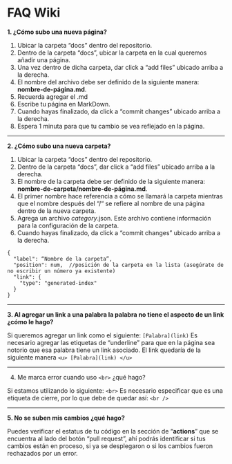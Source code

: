 # FAQ Wiki

**1. ¿Cómo subo una nueva página?**
1. Ubicar la carpeta “docs” dentro del repositorio.
2. Dentro de la carpeta “docs”, ubicar la carpeta en la cual queremos añadir una página.
3. Una vez dentro de dicha carpeta, dar click a “add files” ubicado arriba a la derecha.
4. El nombre del archivo  debe ser definido de la siguiente manera: **nombre-de-página.md**.
5. Recuerda agregar el .md 
6. Escribe tu página en MarkDown.
7. Cuando hayas finalizado, da click a “commit changes” ubicado arriba a la derecha.
8. Espera 1 minuta para que tu cambio se vea reflejado en la página.
---

**2. ¿Cómo subo una nueva carpeta?**
1. Ubicar la carpeta “docs” dentro del repositorio.
2. Dentro de la carpeta “docs”, dar click a “add files” ubicado arriba a la derecha.
3. El nombre de la carpeta debe ser definido de la siguiente manera: **nombre-de-carpeta/nombre-de-página.md**.
4. El primer nombre hace referencia a cómo se llamará la carpeta mientras que el nombre después del “/“ se refiere al nombre de una página dentro de la nueva carpeta.
5. Agrega un archivo _category_.json. Este archivo contiene información para la configuración de la carpeta.
6. Cuando hayas finalizado, da click a “commit changes” ubicado arriba a la derecha.

```
{
  "label": “Nombre de la carpeta”,
  "position": num,  //posición de la carpeta en la lista (asegúrate de no escribir un número ya existente)
  "link": {
    "type": "generated-index"
  }
}
```

---
 
**3. Al agregar un link a una palabra la palabra no tiene el aspecto de un link ¿cómo le hago?**

Si queremos agregar un link como el siguiente: 
`[Palabra](link)`
Es necesario agregar las etiquetas de “underline” para que en la página sea notorio que esa palabra tiene un link asociado.
El link quedaría de la siguiente manera 
`<u> [Palabra](link) </u>`

---

4. Me marca error cuando uso `<br>` ¿qué hago?

Si estamos utilizando lo siguiente:
`<br>`
Es necesario especificar que es una etiqueta de cierre, por lo que debe de quedar así:
`<br />`

---

**5. No se suben mis cambios ¿qué hago?**

Puedes verificar el estatus de tu código en la sección de “**actions**” que se encuentra al lado del botón “pull request”, ahí podrás identificar si tus cambios están en proceso, si ya se desplegaron o si los cambios fueron rechazados por un error.
